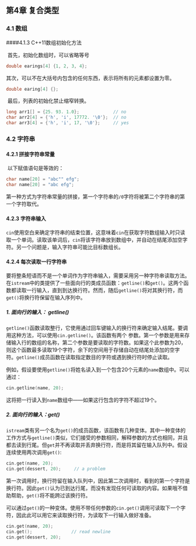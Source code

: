 ## 第4章 复合类型

### 4.1 数组

####4.1.3 C++11数组初始化方法

​		首先，初始化数组时，可以省略等号

```c++
double earings[4] {1, 2, 3, 4};
```

​		其次，可以不在大括号内包含的任何东西，表示将所有的元素都设置为零。

```c++
double earing[4] {};
```

​		最后，列表的初始化禁止缩窄转换。

```c++
long arr1[] = {25. 93. 1.0};             // no
char arr2[4] = {'h', 'i', 17772. '\0'};  // no
char arr3[4] = {'h', 'i', 17, '\0'};     // yes
```

### 4.2 字符串

#### 4.2.1 拼接字符串常量
​		以下赋值语句是等效的：
```c++
char name[20] = "abc"" efg";
char name[20] = "abc efg";
```
​		第一种方式为字符串常量的拼接，第一个字符串的`/0`字符将被第二个字符串的第一个字符取代。

#### 4.2.3 字符串输入

​		`cin`使用空白来确定字符串的结束位置，这意味着`cin`在获取字符数组输入时只读取一个单词。读取该单词后，`cin`将该字符串放到数组中，并自动在结尾添加空字符。另一个问题是，输入字符串可能比目标数组长。

#### 4.2.4 每次读取一行字符串

​		要将整条短语而不是一个单词作为字符串输入，需要采用另一种字符串读取方法。在`istream`中的类提供了一些面向行的类成员函数：`getline()`和`get()`。这两个函数都读取一行输入，直到到达换行符。然而，随后`getline()`将对其换行符，而`get()`将换行符保留在输入序列中。

##### 1. 面向行的输入： getline()

​		`getline()`函数读取整行，它使用通过回车键输入的换行符来确定输入结尾。要调用这种方法，可以使用`cin.getline()`。该函数有两个 参数。第一个参数是用来存储输入行的数组的名称，第二个参数是要读取的字符数。如果这个此参数为20，则这个函数最多读取19个字符，余下的空间用于存储自动在结尾处添加的空字符。`getline()`成员函数在读取指定数目的字符或遇到换行符时停止读取。

​		例如，假设要使用`getline()`将姓名读入到一个包含20个元素的`name`数组中。可以通过：

```c++
cin.getline(name, 20);
```

​		这将把一行读入到`name`数组中——如果这行包含的字符不超过19个。

##### 2. 面向行的输入：get()

​		`istream`类有另一个名为`get()`的成员函数，该函数有几种变体。其中一种变体的工作方式与`getline()`类似，它们接受的参数相同，解释参数的方式也相同，并且都去读到行尾。但`get`并不再读取并丢弃换行符，而是将其留在输入队列中。假设连续使用两次调用`get()`:

```c++
cin.get(name, 20);
cin.get(dessert, 20);     // a problem
```

​		第一次调用时，换行符留在输入队列中，因此第二次调用时，看到的第一个字符是换行符。因此`get()`认为已到达行尾，而没有发现任何可读取的内容。如果哦不借助帮助，`get()`将不能跨过该换行符。

​		可以通过`get()`的一种变体。使用不带任何参数的`cin.get()`调用可读取下一个字符，因此此可以用它来读取换行符，为读取下一行输入做好准备。

```c++
cin.get(name, 20);
cin.get(); 				 // read newline
cin.get(dessert, 20); 
```

